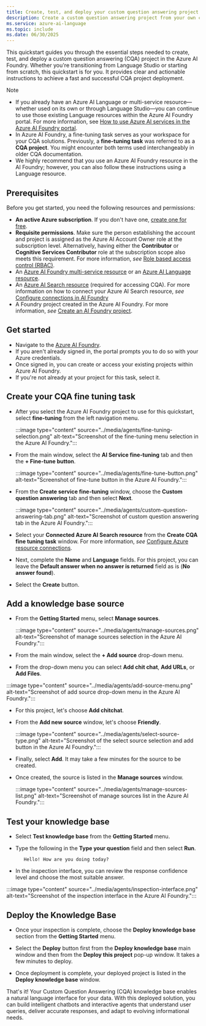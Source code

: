 ```yaml
---
title: Create, test, and deploy your custom question answering project in Azure AI Foundry
description: Create a custom question answering project from your own content, such as FAQs or product manuals. This article includes an example of creating a custom question answering project from a simple FAQ webpage, to answer questions.
ms.service: azure-ai-language
ms.topic: include
ms.date: 06/30/2025
---
```


This quickstart guides you through the essential steps needed to create, test, and deploy a custom question answering (CQA) project in the Azure AI Foundry. Whether you're transitioning from Language Studio or starting from scratch, this quickstart is for you. It provides clear and actionable instructions to achieve a fast and successful CQA project deployment.

> [!NOTE]
>
> * If you already have an Azure AI Language or multi-service resource—whether used on its own or through Language Studio—you can continue to use those existing Language resources within the Azure AI Foundry portal. For more information, see [How to use Azure AI services in the Azure AI Foundry portal](../../../../ai-services/connect-services-ai-foundry-portal.md).
> * In Azure AI Foundry, a fine-tuning task serves as your workspace for your CQA solutions. Previously, a **fine-tuning task** was referred to as a **CQA project**. You might encounter both terms used interchangeably in older CQA documentation.
> * We highly recommend that you use an Azure AI Foundry resource in the AI Foundry; however, you can also follow these instructions using a Language resource.
>

## Prerequisites

Before you get started, you need the following resources and permissions:

* **An active Azure subscription**. If you don't have one, [create one for free](https://azure.microsoft.com/free/cognitive-services).
* **Requisite permissions**. Make sure the person establishing the account and project is assigned as the Azure AI Account Owner role at the subscription level. Alternatively, having either the **Contributor** or **Cognitive Services Contributor** role at the subscription scope also meets this requirement. For more information, *see* [Role based access control (RBAC)](../../../openai/how-to/role-based-access-control.md#cognitive-services-contributor).
*   An [Azure AI Foundry multi-service resource](../../../multi-service-resource.md) or an [Azure AI Language resource](https://portal.azure.com/?Microsoft_Azure_PIMCommon=true#create/Microsoft.CognitiveServicesTextAnalytics).
*   An [Azure AI Search resource](https://portal.azure.com/?Microsoft_Azure_PIMCommon=true#create/Microsoft.Search) (required for accessing CQA). For more information on how to connect your Azure AI Search resource, *see* [Configure connections in AI Foundry](../../conversational-language-understanding/how-to/configure-azure-resources.md#step-2-configure-connections-in-ai-foundry)
* A Foundry project created in the Azure AI Foundry. For more information, *see* [Create an AI Foundry project](/azure/ai-foundry/how-to/create-projects).

## Get started

* Navigate to the [Azure AI Foundry](https://ai.azure.com/).
* If you aren't already signed in, the portal prompts you to do so with your Azure credentials.
* Once signed in, you can create or access your existing projects within Azure AI Foundry.
* If you're not already at your project for this task, select it.

## Create your CQA fine tuning task

* After you select the Azure AI Foundry project to use for this quickstart, select **fine-tuning** from the left navigation menu.

   :::image type="content" source="../media/agents/fine-tuning-selection.png" alt-text="Screenshot of the fine-tuning menu selection in the Azure AI Foundry.":::

*  From the main window, select the **AI Service fine-tuning** tab and then the **+ Fine-tune button**.

    :::image type="content" source="../media/agents/fine-tune-button.png" alt-text="Screenshot of fine-tune button in the Azure AI Foundry.":::

* From the **Create service fine-tuning** window, choose the **Custom question answering** tab and then select **Next**.

    :::image type="content" source="../media/agents/custom-question-answering-tab.png" alt-text="Screenshot of custom question answering tab in the Azure AI Foundry.":::

*  Select your **Connected Azure AI Search resource** from the **Create CQA fine tuning task** window. For more information, *see* [Configure Azure resource connections](../../conversational-language-understanding/how-to/configure-azure-resources.md#step-2-configure-connections-in-ai-foundry).

* Next, complete the **Name** and **Language** fields. For this project, you can leave the **Default answer when no answer is returned** field as is (**No answer found**). 

* Select the **Create** button.

## Add a knowledge base source

*  From the **Getting Started** menu, select **Manage sources**.

   :::image type="content" source="../media/agents/manage-sources.png" alt-text="Screenshot of manage sources selection in the Azure AI Foundry.":::

* From the main window, select the **+ Add source** drop-down menu.

*  From the drop-down menu you can select **Add chit chat**, **Add URLs**, or **Add Files**.

  :::image type="content" source="../media/agents/add-source-menu.png" alt-text="Screenshot of add source drop-down menu in the Azure AI Foundry.":::

* For this project, let's choose **Add chitchat**.

*  From the **Add new source** window, let's choose **Friendly**. 

   :::image type="content" source="../media/agents/select-source-type.png" alt-text="Screenshot of the select source selection and add button in the Azure AI Foundry.":::

* Finally, select **Add**. It may take a few minutes for the source to be created.

*  Once created, the source is listed in the **Manage sources** window.

   :::image type="content" source="../media/agents/manage-sources-list.png" alt-text="Screenshot of manage sources list in the Azure AI Foundry.":::

## Test your knowledge base

* Select **Test knowledge base** from the **Getting Started** menu.

*  Type the following in the **Type your question** field and then select **Run**.

   ```text
      Hello! How are you doing today?

   ```

* In the inspection interface, you can review the response confidence level and choose the most suitable answer.

:::image type="content" source="../media/agents/inspection-interface.png" alt-text="Screenshot of the inspection interface in the Azure AI Foundry.":::


## Deploy the Knowledge Base

*  Once your inspection is complete, choose the **Deploy knowledge base** section from the **Getting Started** menu.

* Select the **Deploy** button first from the **Deploy knowledge base** main window and then from the **Deploy this project** pop-up window. It takes a few minutes to deploy.

* Once deployment is complete, your deployed project is listed in the **Deploy knowledge base** window.

That's it! Your Custom Question Answering (CQA) knowledge base enables a natural language interface for your data. With this deployed solution, you can build intelligent chatbots and interactive agents that understand user queries, deliver accurate responses, and adapt to evolving informational needs.



